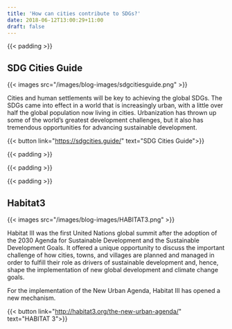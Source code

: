 ```yaml
---
title: 'How can cities contribute to SDGs?'
date: 2018-06-12T13:00:29+11:00
draft: false
---
```


{{< padding >}}

## **SDG Cities Guide**

{{< images src="/images/blog-images/sdgcitiesguide.png" >}}

Cities and human settlements will be key to achieving the global SDGs. The SDGs came into effect in a world that is increasingly urban, with a little over half the global population now living in cities. Urbanization has thrown up some of the world’s greatest development challenges, but it also has tremendous opportunities for advancing sustainable development.

{{< button link="https://sdgcities.guide/" text="SDG Cities Guide">}}

{{< padding >}}

{{< padding >}}

{{< padding >}}

## **Habitat3**

{{< images src="/images/blog-images/HABITAT3.png" >}}

Habitat III was the first United Nations global summit after the adoption of the 2030 Agenda for Sustainable Development and the Sustainable Development Goals. It offered a unique opportunity to discuss the important challenge of how cities, towns, and villages are planned and managed in order to fulfill their role as drivers of sustainable development and, hence, shape the implementation of new global development and climate change goals.

For the implementation of the New Urban Agenda, Habitat III has opened a new mechanism.

{{< button link="http://habitat3.org/the-new-urban-agenda/" text="HABITAT 3">}}
